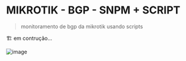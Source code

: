# MIKROTIK - BGP - SNPM + SCRIPT

> monitoramento de bgp da mikrotik usando scripts

🏗️ em contrução...


![image](https://user-images.githubusercontent.com/23584038/146931860-2254271b-88dc-4af5-8187-0a02db66c280.png)
